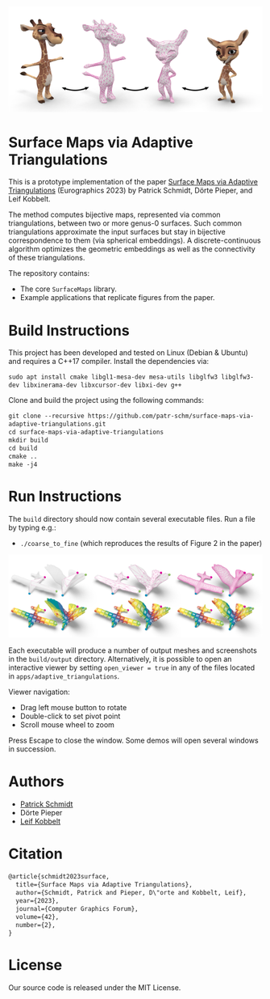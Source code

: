 ![Teaser](img/teaser_repo.png)
# Surface Maps via Adaptive Triangulations

This is a prototype implementation of the paper [Surface Maps via Adaptive Triangulations](https://graphics.rwth-aachen.de/media/papers/345/surface-maps-via-adaptive-triangulations.pdf) (Eurographics 2023) by Patrick Schmidt, Dörte Pieper, and Leif Kobbelt.

The method computes bijective maps, represented via common triangulations, between two or more genus-0 surfaces.
Such common triangulations approximate the input surfaces but stay in bijective correspondence to them (via spherical embeddings).
A discrete-continuous algorithm optimizes the geometric embeddings as well as the connectivity of these triangulations.

The repository contains:
* The core `SurfaceMaps` library.
* Example applications that replicate figures from the paper.


# Build Instructions

This project has been developed and tested on Linux (Debian & Ubuntu) and requires a C++17 compiler. Install the dependencies via:
```
sudo apt install cmake libgl1-mesa-dev mesa-utils libglfw3 libglfw3-dev libxinerama-dev libxcursor-dev libxi-dev g++
```

Clone and build the project using the following commands:
```
git clone --recursive https://github.com/patr-schm/surface-maps-via-adaptive-triangulations.git
cd surface-maps-via-adaptive-triangulations
mkdir build
cd build
cmake ..
make -j4
```

# Run Instructions

The `build` directory should now contain several executable files. Run a file by typing e.g.:

* `./coarse_to_fine` (which reproduces the results of Figure 2 in the paper)

![Coarse to fine optmization](img/coarse_to_fine_repo.png)

Each executable will produce a number of output meshes and screenshots in the `build/output` directory.
Alternatively, it is possible to open an interactive viewer by setting `open_viewer = true` in any of the files located in `apps/adaptive_triangulations`.

Viewer navigation:

* Drag left mouse button to rotate
* Double-click to set pivot point
* Scroll mouse wheel to zoom

Press Escape to close the window. Some demos will open several windows in succession.

# Authors
* [Patrick Schmidt](https://www.graphics.rwth-aachen.de/person/232/)  
* Dörte Pieper
* [Leif Kobbelt](https://www.graphics.rwth-aachen.de/person/3/)  

# Citation
```
@article{schmidt2023surface,
  title={Surface Maps via Adaptive Triangulations},
  author={Schmidt, Patrick and Pieper, D\"orte and Kobbelt, Leif},
  year={2023},
  journal={Computer Graphics Forum},
  volume={42},
  number={2},
}
```

# License
Our source code is released under the MIT License.
